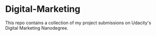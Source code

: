 # Digital-Marketing

This repo contains a collection of my project submissions on Udacity's Digital Marketing Nanodegree.
